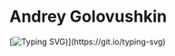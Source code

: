 # Andrey Golovushkin

[![Typing SVG](https://readme-typing-svg.demolab.com?font=Fira+Code&pause=1000&width=435&lines=Welcome+to+my+profile!;Studying+backend+python+development;Fine+to+learn+somethong+new;20+years+of+promting+through+internet:))](https://git.io/typing-svg)



